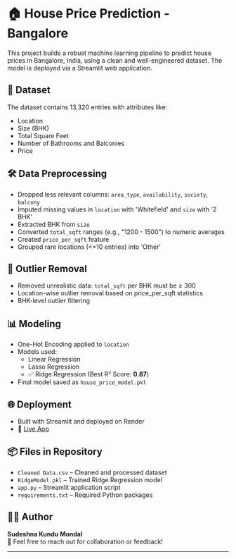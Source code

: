 
# 🏠 House Price Prediction - Bangalore

This project builds a robust machine learning pipeline to predict house prices in Bangalore, India, using a clean and well-engineered dataset. The model is deployed via a Streamlit web application.

## 📁 Dataset

The dataset contains 13,320 entries with attributes like:
- Location
- Size (BHK)
- Total Square Feet
- Number of Bathrooms and Balconies
- Price

## 🛠️ Data Preprocessing

- Dropped less relevant columns: `area_type`, `availability`, `society`, `balcony`
- Imputed missing values in `location` with 'Whitefield' and `size` with '2 BHK'
- Extracted BHK from `size`
- Converted `total_sqft` ranges (e.g., "1200 - 1500") to numeric averages
- Created `price_per_sqft` feature
- Grouped rare locations (<=10 entries) into 'Other'

## 🚧 Outlier Removal

- Removed unrealistic data: `total_sqft` per BHK must be ≥ 300
- Location-wise outlier removal based on price_per_sqft statistics
- BHK-level outlier filtering

## 📊 Modeling

- One-Hot Encoding applied to `location`
- Models used:
  - Linear Regression
  - Lasso Regression
  - ✅ Ridge Regression (Best R² Score: **0.87**)
- Final model saved as `house_price_model.pkl`

## 🌐 Deployment

- Built with Streamlit and deployed on Render
- 🔗 [Live App](https://house-price-prediction-hwit.onrender.com)

## 📦 Files in Repository

- `Cleaned Data.csv` – Cleaned and processed dataset
- `RidgeModel.pkl` – Trained Ridge Regression model
- `app.py` – Streamlit application script
- `requirements.txt` – Required Python packages

## 👩‍💻 Author

**Sudeshna Kundu Mondal**  
📧 Feel free to reach out for collaboration or feedback!

---
